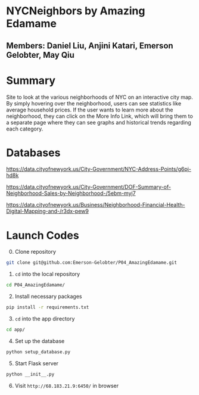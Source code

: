 # NYCNeighbors by Amazing Edamame

## Members: Daniel Liu, Anjini Katari, Emerson Gelobter, May Qiu

# Summary
Site to look at the various neighborhoods of NYC on an interactive city map. By simply hovering over the neighborhood, users can see statistics like average household prices. If the user wants to learn more about the neighborhood, they can click on the More Info Link, which will bring them to a separate page where they can see graphs and historical trends regarding each category.

# Databases

https://data.cityofnewyork.us/City-Government/NYC-Address-Points/g6pj-hd8k

https://data.cityofnewyork.us/City-Government/DOF-Summary-of-Neighborhood-Sales-by-Neighborhood-/5ebm-myj7

https://data.cityofnewyork.us/Business/Neighborhood-Financial-Health-Digital-Mapping-and-/r3dx-pew9


# Launch Codes

0. Clone repository

 ```bash
 git clone git@github.com:Emerson-Gelobter/P04_AmazingEdamame.git
 ```

1. `cd` into the local repository

 ```bash
 cd P04_AmazingEdamame/
 ```

2. Install necessary packages

 ```bash
 pip install -r requirements.txt
 ```

3. `cd` into the app directory

 ```bash
 cd app/
 ```

4. Set up the database

 ```bash
 python setup_database.py
 ```

5. Start Flask server

 ```bash
 python __init__.py
 ```

6. Visit `http://68.183.21.9:6450/` in browser
